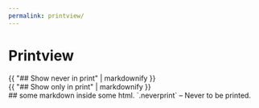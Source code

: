 ```yaml
---
permalink: printview/
---
```


# Printview


<div class='neverprint'>
{{ "## Show never in print" | markdownify }}
</div>

<div class='printonly'>
{{ "## Show only in print" | markdownify }}
</div>


<div class="neverprint" markdown="1">
## some markdown
inside some html. `.neverprint` – Never to be printed.
</div>


